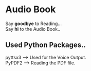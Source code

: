 # Audio Book
Say <b>goodbye</b> to Reading...<br>
        Say <b>hi</b> to the Audio Book..
 <br>
## Used Python Packages..
pyttsx3 --> Used for the Voice Output.<br>
PyPDF2  --> Reading the PDF file.<br>
